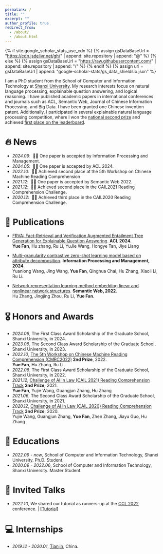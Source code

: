 ```yaml
---
permalink: /
title: ""
excerpt: ""
author_profile: true
redirect_from: 
  - /about/
  - /about.html
---
```


{% if site.google_scholar_stats_use_cdn %}
{% assign gsDataBaseUrl = "https://cdn.jsdelivr.net/gh/" | append: site.repository | append: "@" %}
{% else %}
{% assign gsDataBaseUrl = "https://raw.githubusercontent.com/" | append: site.repository | append: "/" %}
{% endif %}
{% assign url = gsDataBaseUrl | append: "google-scholar-stats/gs_data_shieldsio.json" %}

<span class='anchor' id='about-me'></span>

I am a PhD student from the School of Computer and Information Technology at [Shanxi University](https://www.sxu.edu.cn/). My research interests focus on natural language processing, explainable question answering, and logical reasoning. I have published academic papers in international conferences and journals such as ACL, Semantic Web, Journal of Chinese Information Processing, and Big Data. I have been granted one Chinese invention patent. Additionally, I participated in several explainable natural language processing competition, where I won the [national second prize](https://hfl-rc.github.io/cmrc2022/results/) and achieved [first place on the leaderboard](https://aistudio.baidu.com/competition/detail/447/0/leaderboard). 


# 🔥 News
- *2024.09*: &nbsp;🎉🎉 One paper is accepted by Information Processing and Management.
- *2024.05*: &nbsp;🎉🎉 One paper is accepted by ACL 2024.
- *2022.10*: &nbsp;🎉🎉 Achieved second place at the 5th Workshop on Chinese Machine Reading Comprehension
- *2021.12*: &nbsp;🎉🎉 One paper is accepted by Semantic Web 2022.
- *2021.12*: &nbsp;🎉🎉 Achieved second place in the CAIL2021 Reading Comprehension Challenge.
- *2020.12*: &nbsp;🎉🎉 Achieved third place in the CAIL2020 Reading Comprehension Challenge.

# 📝 Publications 

- [FRVA: Fact-Retrieval and Verification Augmented Entailment Tree Generation for Explainable Question Answering](https://2024.aclweb.org/program/finding_papers/). **ACL 2024**.  
**Yue Fan**, Hu zhang, Ru Li, YuJie Wang, Hongye Tan, Jiye Liang

- [Multi-granularity contrastive zero-shot learning model based on attribute decomposition](https://www.sciencedirect.com/science/article/pii/S0306457324002577). **Information Processing and Management, 2024**.      
Yuanlong Wang, Jing Wang, **Yue Fan**, Qinghua Chai, Hu Zhang, Xiaoli Li, Ru Li.

- [Network representation learning method embedding linear and nonlinear network structures](https://content.iospress.com/articles/semantic-web/sw212968). **Semantic Web, 2022**.      
Hu Zhang, Jingjing Zhou, Ru Li, **Yue Fan**.

# 🎖 Honors and Awards
- *2024.06*, The First Class Award Scholarship of the Graduate School, Shanxi University, in 2024.
- *2023.06*, The Second Class Award Scholarship of the Graduate School, Shanxi University, in 2023.
- *2022.10*, [The 5th Workshop on Chinese Machine Reading Comprehension (CMRC2022)](https://hfl-rc.github.io/cmrc2022/results/) **2nd Prize**, 2022.            
  **Yue Fan**, Hu Zhang, Ru Li.
- *2022.06*, The First Class Award Scholarship of the Graduate School, Shanxi University, in 2022.
- *2021.12*, [Challenge of AI in Law (CAIL 2021) Reading Comprehension Track](http://cail.cipsc.org.cn/task_summit.html?raceID=0&cail_tag=2021) **2nd Prize**, 2021.                    
  **Yue Fan**, Yujie Wang, Guangjun Zhang, Hu Zhang
- *2021.06*, The Second Class Award Scholarship of the Graduate School, Shanxi University, in 2021.
- *2020.12*, [Challenge of AI in Law (CAIL 2020) Reading Comprehension Track](http://cail.cipsc.org.cn/task_summit.html?raceID=0&cail_tag=2021) **3nd Prize**, 2020.                    
  Yujie Wang, Guangjun Zhang, **Yue Fan**, Zhen Zhang, Jiayu Guo, Hu Zhang

# 📖 Educations
- *2022.09 - now*, School of Computer and Information Technology, Shanxi University. Ph.D. Student.
- *2020.09 - 2022.06*, School of Computer and Information Technology, Shanxi University. Master Student.

# 💬 Invited Talks
- *2022.10*, We shared our tutorial as runners-up at the [CCL 2022](https://hfl-rc.github.io/cmrc2022/program/) conference. \| [\[Tutorial\]](https://hfl-rc.github.io/cmrc2022/program/)

# 💻 Internships
- *2019.12 - 2020.01*, [Tianjin](https://davidfan1224.github.io/yuefan/), China.
